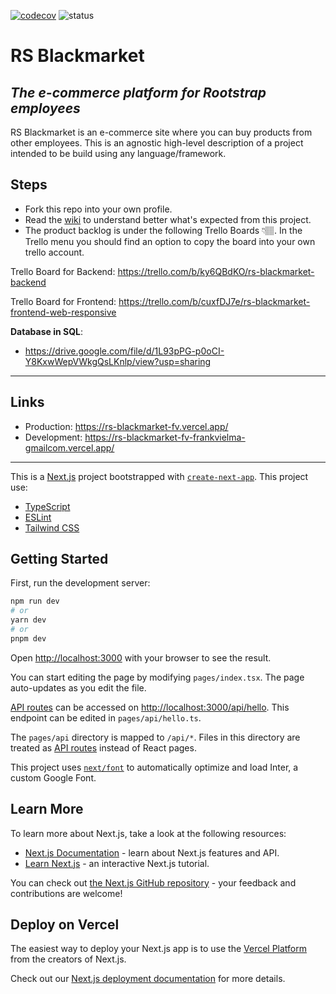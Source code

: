 [![codecov](https://codecov.io/gh/frankvielma/rs-blackmarket-fv/branch/main/graph/badge.svg?token=EBTBBYP3LB)](https://codecov.io/gh/frankvielma/rs-blackmarket-fv)
![status](https://github.com/frankvielma/rs-blackmarket-fv/actions/workflows/main.yml/badge.svg)


# RS Blackmarket
## _The e-commerce platform for Rootstrap employees_

RS Blackmarket is an e-commerce site where you can buy products from other employees.
This is an agnostic high-level description of a project intended to be build using any language/framework.

## Steps

- Fork this repo into your own profile.
- Read the [wiki](https://github.com/rootstrap/rs-blackmarket/wiki) to understand better what's expected from this project.
- The product backlog is under the following Trello Boards 👇🏽. In the Trello menu you should find an option to copy the board into your own trello account.

Trello Board for Backend: https://trello.com/b/ky6QBdKO/rs-blackmarket-backend

Trello Board for Frontend: https://trello.com/b/cuxfDJ7e/rs-blackmarket-frontend-web-responsive

**Database in SQL**:
- https://drive.google.com/file/d/1L93pPG-p0oCI-Y8KxwWepVWkgQsLKnlp/view?usp=sharing


*  *  *

## Links

- Production: https://rs-blackmarket-fv.vercel.app/
- Development: https://rs-blackmarket-fv-frankvielma-gmailcom.vercel.app/

*  *  *


This is a [Next.js](https://nextjs.org/) project bootstrapped with [`create-next-app`](https://github.com/vercel/next.js/tree/canary/packages/create-next-app). This project use: 
- [TypeScript](https://www.typescriptlang.org/)
- [ESLint](https://eslint.org/)
- [Tailwind CSS](https://tailwindcss.com/)



## Getting Started

First, run the development server:

```bash
npm run dev
# or
yarn dev
# or
pnpm dev
```

Open [http://localhost:3000](http://localhost:3000) with your browser to see the result.

You can start editing the page by modifying `pages/index.tsx`. The page auto-updates as you edit the file.

[API routes](https://nextjs.org/docs/api-routes/introduction) can be accessed on [http://localhost:3000/api/hello](http://localhost:3000/api/hello). This endpoint can be edited in `pages/api/hello.ts`.

The `pages/api` directory is mapped to `/api/*`. Files in this directory are treated as [API routes](https://nextjs.org/docs/api-routes/introduction) instead of React pages.

This project uses [`next/font`](https://nextjs.org/docs/basic-features/font-optimization) to automatically optimize and load Inter, a custom Google Font.

## Learn More

To learn more about Next.js, take a look at the following resources:

- [Next.js Documentation](https://nextjs.org/docs) - learn about Next.js features and API.
- [Learn Next.js](https://nextjs.org/learn) - an interactive Next.js tutorial.

You can check out [the Next.js GitHub repository](https://github.com/vercel/next.js/) - your feedback and contributions are welcome!

## Deploy on Vercel

The easiest way to deploy your Next.js app is to use the [Vercel Platform](https://vercel.com/new?utm_medium=default-template&filter=next.js&utm_source=create-next-app&utm_campaign=create-next-app-readme) from the creators of Next.js.

Check out our [Next.js deployment documentation](https://nextjs.org/docs/deployment) for more details.
